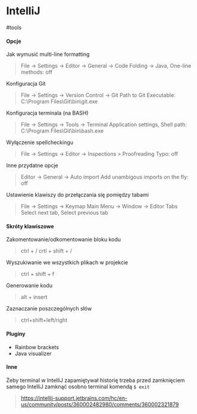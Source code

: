 # IntelliJ
#tools

#### Opcje
Jak wymusić multi-line formatting
>File -> Settings -> Editor -> General -> Code Folding -> 
>Java,  One-line methods: off

Konfiguracja Git
>File -> Settings -> Version Control -> Git
>Path to Git Executable: C:\Program Files\Git\bin\git.exe

Konfiguracja terminala (na BASH)
>File -> Settings -> Tools -> Terminal
>Application settings, Shell path: C:\Program Files\Git\bin\bash.exe

Wyłączenie spellcheckingu
>File -> Settings -> Editor -> Inspections > Proofreading 
>Typo: off

Inne przydatne opcje
>Editor -> General -> Auto import
>Add unambigous imports on the fly: off

Ustawienie klawiszy do przełączania się pomiędzy tabami
>File -> Settings -> Keymap
>Main Menu -> Window -> Editor Tabs
>Select next tab, Select previous tab

#### Skróty klawiszowe

Zakomentowanie/odkomentowanie bloku kodu
>ctrl + /
>crtl + shift + /

Wyszukiwanie we wszystkich plikach w projekcie
>ctrl + shift + f

Generowanie kodu
>alt + insert

Zaznaczanie poszczególnych słów
>ctrl+shift+left/right


#### Pluginy
- Rainbow brackets
- Java visualizer

#### Inne

Żeby terminal w IntelliJ zapamiętywał historię trzeba przed zamknięciem samego IntelliJ zamknąć osobno terminal komendą `$ exit`
>https://intellij-support.jetbrains.com/hc/en-us/community/posts/360002482980/comments/360002321879

